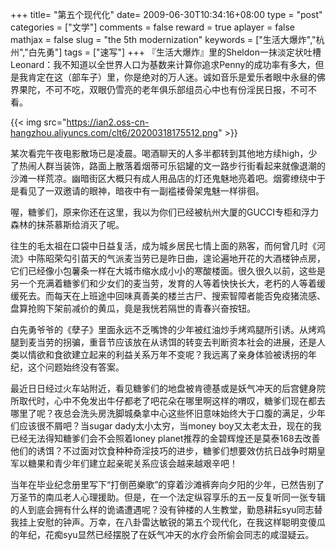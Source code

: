 +++
title= "第五个现代化"
date= 2009-06-30T10:34:16+08:00
type = "post"
categories = ["文学"]
comments = false
reward = true
aplayer = false
mathjax = false
slug = "the 5th modernization"
keywords = ["生活大爆炸","杭州","白先勇"]
tags = ["速写"]
+++
『生活大爆炸』里的Sheldon一抹淡定状吐槽Leonard：我不知道以全世界人口为基数来计算你追求Penny的成功率有多大，但是我肯定在这（部车子）里，你是绝对的万人迷。诚如音乐是爱乐者眼中永昼的佛界果陀，不可不吃，双眼仍雪亮的老年俱乐部组员心中也有份淫民日报，不可不看。

{{< img src="https://ian2.oss-cn-hangzhou.aliyuncs.com/clt6/20200318175512.png" >}}

某次看完午夜电影散场已是凌晨。喝酒聊天的人多半都转到其他地方续high，少了热闹人群当装饰，路面上散落着烟蒂可乐铝罐的文一路步行街看起来就像退潮的沙滩一样荒凉。幽暗街区大概只有成人用品店的灯还鬼魅地亮着吧。烟雾缭绕中于是看见了一双邀请的眼神，暗夜中有一副褴褛骨架鬼魅一样徘徊。

<!--more-->

喔，糖爹们，原来你还在这里，我以为你们已经被杭州大厦的GUCCI专柜和浮力森林的抹茶慕斯给消灭了呢。

往生的毛太祖在口袋中日益复活，成为城乡居民七情上面的熟客，而何曾几时《河流》中陈昭荣勾引苗天的气派麦当劳已是昨日曲，遑论遍地开花的大酒楼钟点房，它们已经像小包薯条一样在大城市缩水成小小的寒酸楼面。很久很久以前，这些是另一个充满着糖爹们和少女们的麦当劳，发育的人等着快快长大，老朽的人等着缓缓死去。而每天在上班途中回味真善美的楼兰古尸、搜索智障者能否免疫猪流感、盘算抢购下架前减价的黄瓜，竟是我恍若隔世的青春兴奋按钮。

白先勇爷爷的《孽子》里面永远不乏嘴馋的少年被红油炒手烤鸡腿所引诱。从烤鸡腿到麦当劳的拐骗，重音节应该放在从诱饵的转变去判断资本社会的进展，还是人类以情欲和食欲建立起来的利益关系万年不变呢？我远离了亲身体验被诱拐的年纪，这个问题始终没有答案。

最近日日经过火车站附近，看见糖爹们的地盘被肯德基或是妖气冲天的后宫健身院所取代时，心中不免发出牛仔都老了吧花朵在哪里啊这样的喟叹，糖爹们现在都去哪里了呢？夜总会洗头房洗脚城桑拿中心这些怀旧意味始终大于口腹的满足，少年们应该很不屑吧？当sugar dady太小太穷，当money boy又太老太丑，现在的我已经无法得知糖爹们会不会照着loney planet推荐的金碧辉煌还是莫泰168去改善他们的诱饵？不过面对饮食种种奇淫技巧的进步，糖爹们想要效仿抗日战争时期皇军以糖果和青少年们建立起亲昵关系应该会越来越艰辛吧！

当年在毕业纪念册里写下“打倒芭樂歌”的穿着沙滩裤奔向夕阳的少年，已然告别了万圣节的南瓜老人心理援助。但是，在一个法定纵容享乐的五一反复听同一张专辑的人到底会拥有什么样的诡谲遭遇呢？没有钟楼的人生教堂，勤恳耕耘syu同志替我挂上安慰的钟声。万幸，在八卦雷达敏锐的第五个现代化，在我这样聪明变傻瓜的年纪，花痴syu显然已经摆脱了在妖气冲天的水疗会所偷会同志的咸湿疑云。
